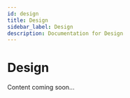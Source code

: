 ```yaml
---
id: design
title: Design
sidebar_label: Design
description: Documentation for Design
---
```


# Design

Content coming soon...
